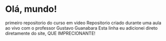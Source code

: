 # Olá, mundo!
 primeiro repositorio do curso em video
 Repositorio criado durante uma aula ao vivo com o professor Gustavo Guanabara 
 Esta linha eu adicionei direto diretamente do site, QUE IMPRECIONANTE!
